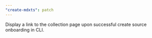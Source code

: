 ```yaml
---
"create-mdxts": patch
---
```


Display a link to the collection page upon successful create source onboarding in CLI.
